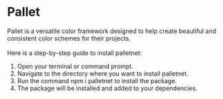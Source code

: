 # Pallet
Pallet is a versatile color framework designed to help create beautiful and consistent color schemes for their projects. 
<br>
<br>
Here is a step-by-step guide to install palletnet:
1. Open your terminal or command prompt.
2. Navigate to the directory where you want to install palletnet.
3. Run the command npm i palletnet to install the package.
4. The package will be installed and added to your dependencies.
